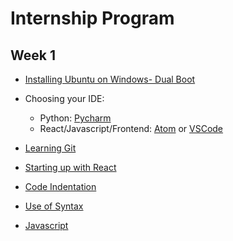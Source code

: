 # Internship Program

## Week 1
* [Installing Ubuntu on Windows- Dual Boot](https://itsfoss.com/install-ubuntu-dual-boot-mode-windows/)
* Choosing your IDE: 
  * Python: [Pycharm](https://www.jetbrains.com/pycharm/)
  * React/Javascript/Frontend: [Atom](https://atom.io/) or [VSCode](https://code.visualstudio.com/)
* [Learning Git](https://hackernoon.com/understanding-git-fcffd87c15a3)
* [Starting up with React](https://reactjs.org/tutorial/tutorial.html)


* [Code Indentation](http://mrbool.com/importance-of-code-indentation/29079)

* [Use of Syntax](https://www.w3schools.com/html/html5_syntax.asp)

* [Javascript](https://github.com/airbnb/javascript)
